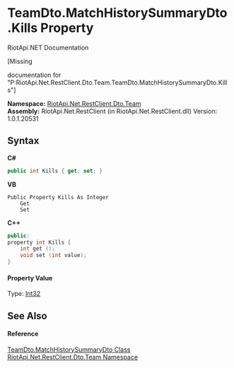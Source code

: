 # TeamDto.MatchHistorySummaryDto.Kills Property 
RiotApi.NET Documentation 

\[Missing <summary> documentation for "P:RiotApi.Net.RestClient.Dto.Team.TeamDto.MatchHistorySummaryDto.Kills"\]

**Namespace:**&nbsp;<a href="744a30f7-23c0-2c94-a458-a0b4d260bb19">RiotApi.Net.RestClient.Dto.Team</a><br />**Assembly:**&nbsp;RiotApi.Net.RestClient (in RiotApi.Net.RestClient.dll) Version: 1.0.1.20531

## Syntax

**C#**<br />
``` C#
public int Kills { get; set; }
```

**VB**<br />
``` VB
Public Property Kills As Integer
	Get
	Set
```

**C++**<br />
``` C++
public:
property int Kills {
	int get ();
	void set (int value);
}
```


#### Property Value
Type: <a href="http://msdn2.microsoft.com/en-us/library/td2s409d" target="_blank">Int32</a>

## See Also


#### Reference
<a href="9941b17b-134f-ba0e-3cd3-b3132e8abb35">TeamDto.MatchHistorySummaryDto Class</a><br /><a href="744a30f7-23c0-2c94-a458-a0b4d260bb19">RiotApi.Net.RestClient.Dto.Team Namespace</a><br />